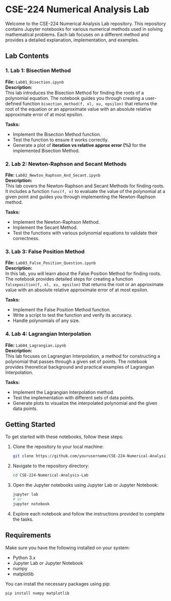 # CSE-224 Numerical Analysis Lab

Welcome to the CSE-224 Numerical Analysis Lab repository. This repository contains Jupyter notebooks for various numerical methods used in solving mathematical problems. Each lab focuses on a different method and provides a detailed explanation, implementation, and examples.

## Lab Contents

### 1. Lab 1: Bisection Method
**File:** `Lab01_Bisection.ipynb`  
**Description:**  
This lab introduces the Bisection Method for finding the roots of a polynomial equation. The notebook guides you through creating a user-defined function `bisection_method(f, xl, xu, epsilon)` that returns the root of the equation or an approximate value with an absolute relative approximate error of at most epsilon. 

**Tasks:**
- Implement the Bisection Method function.
- Test the function to ensure it works correctly.
- Generate a plot of **iteration vs relative approx error (%)** for the implemented Bisection Method.

### 2. Lab 2: Newton-Raphson and Secant Methods
**File:** `Lab02_Newton_Raphson_And_Secant.ipynb`  
**Description:**  
This lab covers the Newton-Raphson and Secant Methods for finding roots. It includes a function `func(f, x)` to evaluate the value of the polynomial at a given point and guides you through implementing the Newton-Raphson method.

**Tasks:**
- Implement the Newton-Raphson Method.
- Implement the Secant Method.
- Test the functions with various polynomial equations to validate their correctness.

### 3. Lab 3: False Position Method
**File:** `Lab03_False_Position_Question.ipynb`  
**Description:**  
In this lab, you will learn about the False Position Method for finding roots. The notebook provides detailed steps for creating a function `falseposition(f, xl, xu, epsilon)` that returns the root or an approximate value with an absolute relative approximate error of at most epsilon.

**Tasks:**
- Implement the False Position Method function.
- Write a script to test the function and verify its accuracy.
- Handle polynomials of any size.

### 4. Lab 4: Lagrangian Interpolation
**File:** `Lab04_Lagrangian.ipynb`  
**Description:**  
This lab focuses on Lagrangian Interpolation, a method for constructing a polynomial that passes through a given set of points. The notebook provides theoretical background and practical examples of Lagrangian Interpolation.

**Tasks:**
- Implement the Lagrangian Interpolation method.
- Test the implementation with different sets of data points.
- Generate plots to visualize the interpolated polynomial and the given data points.

## Getting Started

To get started with these notebooks, follow these steps:

1. Clone the repository to your local machine:
    ```bash
    git clone https://github.com/yourusername/CSE-224-Numerical-Analysis-Lab.git
    ```
2. Navigate to the repository directory:
    ```bash
    cd CSE-224-Numerical-Analysis-Lab
    ```
3. Open the Jupyter notebooks using Jupyter Lab or Jupyter Notebook:
    ```bash
    jupyter lab
    # or
    jupyter notebook
    ```
4. Explore each notebook and follow the instructions provided to complete the tasks.

## Requirements

Make sure you have the following installed on your system:
- Python 3.x
- Jupyter Lab or Jupyter Notebook
- numpy
- matplotlib

You can install the necessary packages using pip:
```bash
pip install numpy matplotlib
